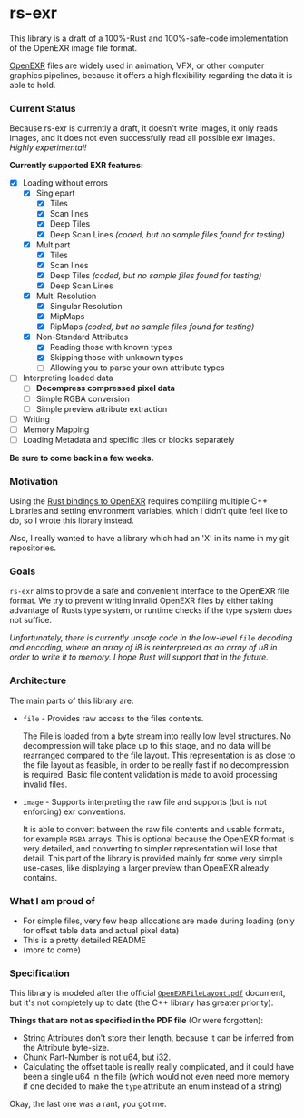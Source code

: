 # rs-exr

This library is a draft of a 100%-Rust and 100%-safe-code 
implementation of the OpenEXR image file format.

[OpenEXR](http://www.openexr.com/) 
files are widely used in animation, VFX, or 
other computer graphics pipelines, because it offers
a high flexibility regarding the data it is able to hold. 


### Current Status

Because rs-exr is currently a draft, it doesn't write images,
it only reads images, and it does not even successfully read 
all possible exr images.  _Highly experimental!_

__Currently supported EXR features:__

- [x] Loading without errors
    - [x] Singlepart
        - [x] Tiles
        - [x] Scan lines
        - [x] Deep Tiles
        - [x] Deep Scan Lines _(coded, but no sample files found for testing)_
    - [x] Multipart
        - [x] Tiles
        - [x] Scan lines
        - [x] Deep Tiles _(coded, but no sample files found for testing)_
        - [x] Deep Scan Lines         
    - [x] Multi Resolution
        - [x] Singular Resolution
        - [x] MipMaps
        - [x] RipMaps _(coded, but no sample files found for testing)_
    - [x] Non-Standard Attributes
        - [x] Reading those with known types
        - [x] Skipping those with unknown types
        - [ ] Allowing you to parse your own attribute types
    
- [ ] Interpreting loaded data
    - [ ] __Decompress compressed pixel data__
    - [ ] Simple RGBA conversion
    - [ ] Simple preview attribute extraction
    
- [ ] Writing
- [ ] Memory Mapping
- [ ] Loading Metadata and specific tiles or blocks separately

__Be sure to come back in a few weeks.__

### Motivation

Using the [Rust bindings to OpenEXR](https://github.com/cessen/openexr-rs) 
requires compiling multiple C++ Libraries 
and setting environment variables, 
which I didn't quite feel like to do, 
so I wrote this library instead.

Also, I really wanted to have a library 
which had an 'X' in its name in my git repositories.

### Goals

`rs-exr` aims to provide a safe and convenient 
interface to the OpenEXR file format.
We try to prevent writing invalid OpenEXR files by
either taking advantage of Rusts type system, 
or runtime checks if the type system does not suffice.

_Unfortunately, there is currently unsafe code in the low-level `file` 
decoding and encoding, where an array of i8 is reinterpreted as an array
of u8 in order to write it to memory. I hope Rust will support that
in the future._

### Architecture

The main parts of this library are:

-   `file` - Provides raw access to the files contents.

    The File is loaded from a byte stream into really
    low level structures. No decompression will take place up to this stage,
    and no data will be rearranged compared to the file layout.
    This representation is as close to the file layout as feasible,
    in order to be really fast if no decompression is required.
    Basic file content validation is made to avoid processing invalid files.
    
    
-   `image` - Supports interpreting the raw file 
    and supports (but is not enforcing) exr conventions.
 
    It is able to convert between the raw file contents
    and usable formats, for example `RGBA` arrays. This is optional
    because the OpenEXR format is very detailed, and converting to
    simpler representation will lose that detail. This part of the 
    library is provided mainly for some very simple use-cases, like
    displaying a larger preview than OpenEXR already contains.

### What I am proud of

-   For simple files, very few heap allocations are made during loading
    (only for offset table data and actual pixel data)
-   This is a pretty detailed README
-   (more to come)

### Specification

This library is modeled after the 
official [`OpenEXRFileLayout.pdf`](http://www.openexr.com/documentation.html)
document, but it's not completely up to date
(the C++ library has greater priority).

__Things that are not as specified in the PDF file__ (Or were forgotten):

-   String Attributes don't store their length,
    because it can be inferred from the Attribute byte-size.
-   Chunk Part-Number is not u64, but i32.
-   Calculating the offset table is really really complicated,
    and it could have been a single u64 in the file
    (which would not even need more memory if one decided to make
    the `type` attribute an enum instead of a string)
    
Okay, the last one was a rant, you got me.